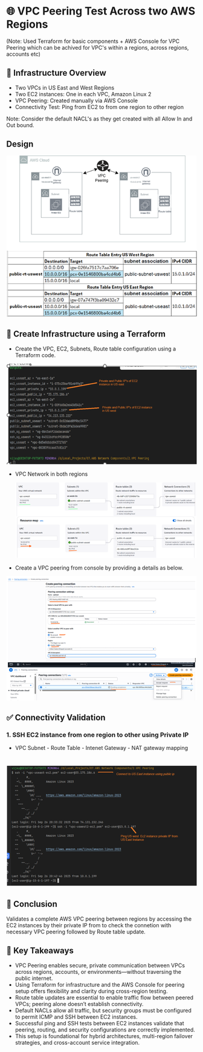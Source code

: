 # 🌐 VPC Peering Test Across two AWS Regions 

(Note: Used Terraform for basic components + AWS Console for VPC Peering which can be achived for VPC's within a regions, across regions, accounts etc)

## 🧱 Infrastructure Overview
 - Two VPCs in US East and West Regions     
 - Two EC2 instances: One in each VPC, Amazon Linux 2
 - VPC Peering: Created manually via AWS Console
 - Connectivity Test: Ping from  EC2 to from one region to other region
   
Note: Consider the default NACL's as they get created with all Allow In and Out bound.

## Design
![Design](VPCPeering.png)

## 🚀 Create Infrastructure using a Terraform

- 	Create the VPC, EC2, Subnets, Route table configuration using a Terraform code. 

![Create Infrastructure using a Terraform](Terraform_out.png)

- VPC Network in both regions
  
  ![Create Infrastructure using a Terraform](VPC_network.png)

- Create a VPC peering from console by providing a details as below.

![Create Infrastructure using a Terraform](VPC_Peering.png)

## ✅ Connectivity Validation

### 1. SSH EC2 instance from one region to other using Private IP
   - VPC Subnet - Route Table - Intenet Gateway  - NAT gateway mapping

# ![Connectivity Validation](EC2Connect.png)
     


##  🏁 Conclusion

Validates a complete AWS VPC peering between regions by accessing the EC2 instances by their private IP from to check the connetion with necessary VPC peering followed by Route table update.

## 🔑 Key Takeaways
- VPC Peering enables secure, private communication between VPCs across regions, accounts, or environments—without traversing the public internet.
- Using Terraform for infrastructure and the AWS Console for peering setup offers flexibility and clarity during cross-region testing.
- Route table updates are essential to enable traffic flow between peered VPCs; peering alone doesn’t establish connectivity.
- Default NACLs allow all traffic, but security groups must be configured to permit ICMP and SSH between EC2 instances.
- Successful ping and SSH tests between EC2 instances validate that peering, routing, and security configurations are correctly implemented.
- This setup is foundational for hybrid architectures, multi-region failover strategies, and cross-account service integration.







  
